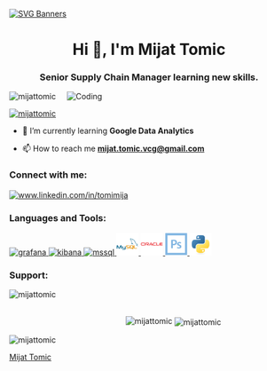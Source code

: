[![SVG Banners](https://svg-banners.vercel.app/api?type=typeWriter&text1=Hello%20There%!%20How%20are%20you%20doing%20today%20?%20👨‍💻&width=800&height=400)](https://github.com/Akshay090/svg-banners)

<h1 align="center">Hi 👋, I'm Mijat Tomic</h1>
<h3 align="center">Senior Supply Chain Manager learning new skills.</h3>
<img align="right" alt="Coding" width="400" src="https://media.tenor.com/GVk4jB2u_i8AAAAC/coding.gif">


<p align="left"> <img src="https://komarev.com/ghpvc/?username=mijattomic&label=Profile%20views&color=0e75b6&style=flat" alt="mijattomic" /> </p>

<p align="left"> <a href="https://github.com/ryo-ma/github-profile-trophy"><img src="https://github-profile-trophy.vercel.app/?username=mijattomic" alt="mijattomic" /></a> </p>

- 🌱 I’m currently learning **Google Data Analytics**

- 📫 How to reach me **mijat.tomic.vcg@gmail.com**

<h3 align="left">Connect with me:</h3>
<p align="left"> 
<a href="https://linkedin.com/in/www.linkedin.com/in/tomimija" target="blank"><img align="center" src="https://raw.githubusercontent.com/rahuldkjain/github-profile-readme-generator/master/src/images/icons/Social/linked-in-alt.svg" alt="www.linkedin.com/in/tomimija" height="30" width="40" /></a>
</p>

<h3 align="left">Languages and Tools:</h3>
<p align="left"> <a href="https://grafana.com" target="_blank" rel="noreferrer"> <img src="https://www.vectorlogo.zone/logos/grafana/grafana-icon.svg" alt="grafana" width="40" height="40"/> </a> <a href="https://www.elastic.co/kibana" target="_blank" rel="noreferrer"> <img src="https://www.vectorlogo.zone/logos/elasticco_kibana/elasticco_kibana-icon.svg" alt="kibana" width="40" height="40"/> </a> <a href="https://www.microsoft.com/en-us/sql-server" target="_blank" rel="noreferrer"> <img src="https://www.svgrepo.com/show/303229/microsoft-sql-server-logo.svg" alt="mssql" width="40" height="40"/> </a> <a href="https://www.mysql.com/" target="_blank" rel="noreferrer"> <img src="https://raw.githubusercontent.com/devicons/devicon/master/icons/mysql/mysql-original-wordmark.svg" alt="mysql" width="40" height="40"/> </a> <a href="https://www.oracle.com/" target="_blank" rel="noreferrer"> <img src="https://raw.githubusercontent.com/devicons/devicon/master/icons/oracle/oracle-original.svg" alt="oracle" width="40" height="40"/> </a> <a href="https://www.photoshop.com/en" target="_blank" rel="noreferrer"> <img src="https://raw.githubusercontent.com/devicons/devicon/master/icons/photoshop/photoshop-line.svg" alt="photoshop" width="40" height="40"/> </a> <a href="https://www.python.org" target="_blank" rel="noreferrer"> <img src="https://raw.githubusercontent.com/devicons/devicon/master/icons/python/python-original.svg" alt="python" width="40" height="40"/> </a> </p>

<h3 align="left">Support:</h3>
<p><a href="https://www.buymeacoffee.com/mijattomic"> <img align="left" src="https://cdn.buymeacoffee.com/buttons/v2/default-yellow.png" height="50" width="210" alt="mijattomic" /></a></p><br><br>

<p><img align="left" src="https://github-readme-stats.vercel.app/api/top-langs?username=mijattomic&show_icons=true&locale=en&layout=compact" alt="mijattomic" /></p>

<p>&nbsp;<img align="center" src="https://github-readme-stats.vercel.app/api?username=mijattomic&show_icons=true&locale=en" alt="mijattomic" /></p>

<p><img align="center" src="https://github-readme-streak-stats.herokuapp.com/?user=mijattomic&" alt="mijattomic" /></p>

<div class="badge-base LI-profile-badge" data-locale="en_US" data-size="medium" data-theme="dark" data-type="VERTICAL" data-vanity="tomimija" data-version="v1"><a class="badge-base__link LI-simple-link" href="https://www.linkedin.com/in/tomimija?trk=profile-badge">Mijat Tomic</a></div>
              
